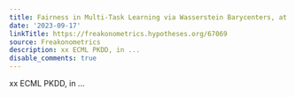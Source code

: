```yaml
---
title: Fairness in Multi-Task Learning via Wasserstein Barycenters, at ECML PKDD 2023
date: '2023-09-17'
linkTitle: https://freakonometrics.hypotheses.org/67069
source: Freakonometrics
description: xx ECML PKDD, in ...
disable_comments: true
---
```

xx ECML PKDD, in ...